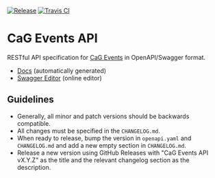 [![Release](https://img.shields.io/github/release/CasualGaming/cag-events-api.svg)](https://github.com/CasualGaming/cag-events-api/releases)
[![Travis CI](https://travis-ci.com/CasualGaming/cag-events-api.svg?branch=master)](https://travis-ci.com/CasualGaming/cag-events-api)

# CaG Events API
RESTful API specification for [CaG Events](https://github.com/CasualGaming/cag-events) in OpenAPI/Swagger format.

- [Docs](https://casualgaming.github.io/cag-events-api/) (automatically generated)
- [Swagger Editor](https://editor.swagger.io/) (online editor)

## Guidelines

- Generally, all minor and patch versions should be backwards compatible.
- All changes must be specified in the `CHANGELOG.md`.
- When ready to release, bump the version in `openapi.yaml` and `CHANGELOG.md` and add a new empty section in `CHANGELOG.md`.
- Release a new version using GitHub Releases with "CaG Events API vX.Y.Z" as the title and the relevant changelog section as the description.
